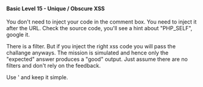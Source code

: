 #### Basic Level 15 - Unique / Obscure XSS

You don't need to inject your code in the comment box. You need to inject it after the URL.
Check the source code, you'll see a hint about "PHP_SELF", google it.  
    
There is a filter. But if you inject the right xss code you will pass the challange anyways.
The mission is simulated and hence only the "expected" answer produces a "good" output.
Just assume there are no filters and don't rely on the feedback.  
  
Use ' and keep it simple.

